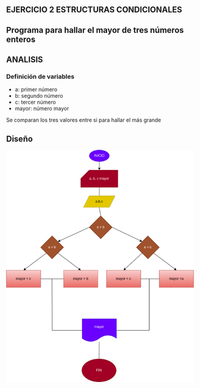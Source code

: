 ## EJERCICIO 2 ESTRUCTURAS CONDICIONALES 

## Programa para hallar el mayor de tres números enteros 

## ANALISIS


### Definición de variables

* a: primer número 
* b: segundo número 
* c: tercer número 
* mayor: número mayor 

Se comparan los tres valores entre si para hallar el más grande 

## Diseño 

![Diagrama de flujo](diagrama.png "Diagrama de flujo")